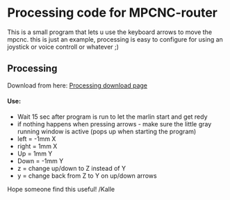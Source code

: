 # Processing code for MPCNC-router
This is a small program that lets u use the keyboard arrows to move the mpcnc. this is just an example, processing is easy to configure for using an joystick or voice controll or whatever ;)

## Processing
Download from here: [Processing download page](https://processing.org/download/)

#### Use:<br>
* Wait 15 sec after program is run to let the marlin start and get redy
* if nothing happens when pressing arrows - make sure the little gray running window is active (pops up when starting the program)
* left = -1mm X
* right = 1mm X
* Up = 1mm Y
* Down = -1mm Y
* z = change up/down to Z instead of Y
* y = change back from Z to Y on up/down arrows
  
Hope someone find this useful!
/Kalle
